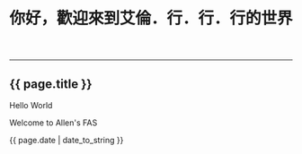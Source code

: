 ﻿---
layout: post
title: 你好，歡迎來到艾倫．行．行．行的世界
---
---

<h2>{{ page.title }}</h2>
<p>Hello World</p>
<p>Welcome to Allen's FAS</p>
<p>{{ page.date | date_to_string }}</p>